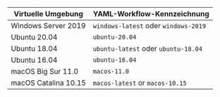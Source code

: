 | Virtuelle Umgebung   | YAML-Workflow-Kennzeichnung          |
| -------------------- | ------------------------------------ |
| Windows Server 2019  | `windows-latest` oder `windows-2019` |
| Ubuntu 20.04         | `ubuntu-20.04`                       |
| Ubuntu 18.04         | `ubuntu-latest` oder `ubuntu-18.04`  |
| Ubuntu 16.04         | `ubuntu-16.04`                       |
| macOS Big Sur 11.0   | `macos-11.0`                         |
| macOS Catalina 10.15 | `macos-latest` or `macos-10.15`      |
